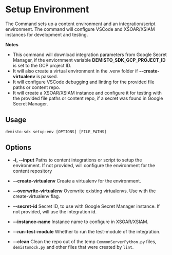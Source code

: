 # Setup Environment

The Command sets up a content environment and an integration/script environment. The command will configure VSCode and XSOAR/XSIAM instances for development and testing.

**Notes**

* This command will download integration parameters from Google Secret Manager, if the enviornment variable **DEMISTO_SDK_GCP_PROJECT_ID** is set to the GCP project ID.
* It will also create a virtual environment in the .venv folder if **--create-virtualenv** is passed.
* It will configure VSCode debugging and linting for the provided file paths or content repo.
* It will create a XSOAR/XSIAM instance and configure it for testing with the provided file paths or content repo, if a secret was found in Google Secret Manager.

## Usage

```
demisto-sdk setup-env [OPTIONS] [FILE_PATHS]
```

## Options

- **-i, --input**
Paths to content integrations or script to setup the environment. If not provided, will configure the environment for the content repository

- **--create-virtualenv**
Create a virtualenv for the environment.

- **--overwrite-virtualenv**
Overwrite existing virtualenvs. Use with the create-virtualenv flag.

- **--secret-id**
Secret ID, to use with Google Secret Manager instance. If not provided, will use the integration id.
- **--instance-name**
Instance name to configure in XSOAR/XSIAM.
- **--run-test-module**
Whether to run the test-module of the integration.
- **--clean**
Clean the repo out of the temp `CommonServerPython.py` files, `demistomock.py` and other files that were created by `lint`.
